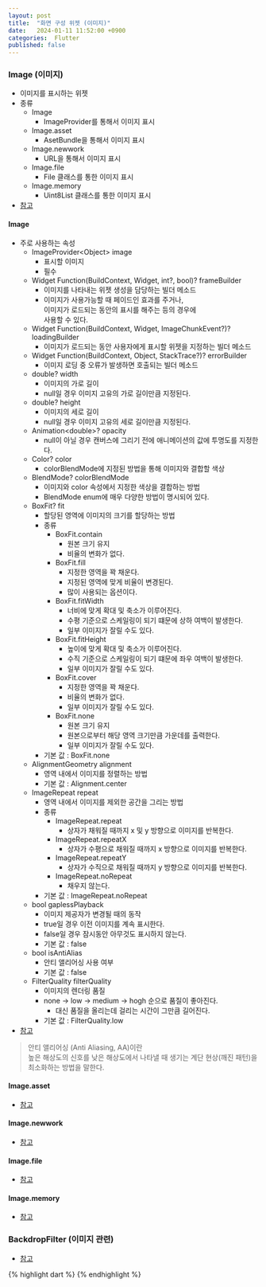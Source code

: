 ```yaml
---
layout: post
title:  "화면 구성 위젯 (이미지)"
date:   2024-01-11 11:52:00 +0900
categories:  Flutter
published: false
---
```


### Image (이미지)

- 이미지를 표시하는 위젯
- 종류
    - Image
        - ImageProvider를 통해서 이미지 표시
    - Image.asset
        - AsetBundle을 통해서 이미지 표시
    - Image.newwork
        - URL을 통해서 이미지 표시
    - Image.file
        - File 클래스를 통한 이미지 표시
    - Image.memory
        - Uint8List 클래스를 통한 이미지 표시
- [참고](https://api.flutter.dev/flutter/widgets/Image-class.html)

#### Image

- 주로 사용하는 속성
    - ImageProvider&lt;Object> image
        - 표시할 이미지
        - 필수
    - Widget Function(BuildContext, Widget, int?, bool)? frameBuilder
        - 이미지를 나타내는 위젯 생성을 담당하는 빌더 메소드
        - 이미지가 사용가능할 때 페이드인 효과를 주거나,  
        이미지가 로드되는 동안의 표시를 해주는 등의 경우에  
        사용할 수 있다.
    - Widget Function(BuildContext, Widget, ImageChunkEvent?)? loadingBuilder
        - 이미지가 로드되는 동안 사용자에게 표시할 위젯을 지정하는 빌더 메소드
    - Widget Function(BuildContext, Object, StackTrace?)? errorBuilder
        - 이미지 로딩 중 오류가 발생하면 호출되는 빌더 메소드
    - double? width
        - 이미지의 가로 길이
        - null일 경우 이미지 고유의 가로 길이만큼 지정된다.
    - double? height
        - 이미지의 세로 길이
        - null일 경우 이미지 고유의 세로 길이만큼 지정된다.
    - Animation&lt;double>? opacity
        - null이 아닐 경우 캔버스에 그리기 전에 애니메이션의 값에 투명도를 지정한다.
    - Color? color
        - colorBlendMode에 지정된 방법을 통해 이미지와 결합할 색상
    - BlendMode? colorBlendMode
        - 이미지와 color 속성에서 지정한 색상을 결합하는 방법
        - BlendMode enum에 매우 다양한 방법이 명시되어 있다.
    - BoxFit? fit
        - 할당된 영역에 이미지의 크기를 할당하는 방법
        - 종류
            - BoxFit.contain
                - 원본 크기 유지
                - 비율의 변화가 없다.
            - BoxFit.fill
                - 지정한 영역을 꽉 채운다.
                - 지정된 영역에 맞게 비율이 변경된다.
                - 많이 사용되는 옵션이다.
            - BoxFit.fitWidth
                - 너비에 맞게 확대 및 축소가 이루어진다.
                - 수평 기준으로 스케일링이 되기 떄문에 상하 여백이 발생한다.
                - 일부 이미지가 잘릴 수도 있다.
            - BoxFit.fitHeight
                - 높이에 맞게 확대 및 축소가 이루어진다.
                - 수직 기준으로 스케일링이 되기 떄문에 좌우 여백이 발생한다.
                - 일부 이미지가 잘릴 수도 있다.
            - BoxFit.cover
                - 지정한 영역을 꽉 채운다.
                - 비율의 변화가 없다.
                - 일부 이미지가 잘릴 수도 있다.
            - BoxFit.none
                - 원본 크기 유지
                - 원본으로부터 해당 영역 크기만큼 가운데를 출력한다.
                - 일부 이미지가 잘릴 수도 있다.
        - 기본 값 : BoxFit.none
    - AlignmentGeometry alignment
        - 영역 내에서 이미지를 정렬하는 방법
        - 기본 값 :  Alignment.center
    - ImageRepeat repeat
        - 영역 내에서 이미지를 제외한 공간을 그리는 방법
        - 종류
            - ImageRepeat.repeat
                - 상자가 채워질 때까지 x 및 y 방향으로 이미지를 반복한다.
            - ImageRepeat.repeatX
                - 상자가 수평으로 채워질 때까지 x 방향으로 이미지를 반복한다.
            - ImageRepeat.repeatY
                - 상자가 수직으로 채워질 때까지 y 방향으로 이미지를 반복한다.
            - ImageRepeat.noRepeat
                - 채우지 않는다.
        - 기본 값 :  ImageRepeat.noRepeat
    - bool gaplessPlayback
        - 이미지 제공자가 변경될 때의 동작
        - true일 경우 이전 이미지를 계속 표시한다.
        - false일 경우 잠시동안 아무것도 표시하지 않는다.
        - 기본 값 :  false
    - bool isAntiAlias
        - 안티 앨리어싱 사용 여부
        - 기본 값 :  false
    - FilterQuality filterQuality
        - 이미지의 렌더링 품질
        - none → low → medium → hogh 순으로 품질이 좋아진다.
            - 대신 품질을 올리는데 걸리는 시간이 그만큼 길어진다.
        - 기본 값 :  FilterQuality.low
- [참고](https://api.flutter.dev/flutter/widgets/Image/Image.html)

>안티 앨리어싱 (Anti Aliasing, AA)이란  
>높은 해상도의 신호를 낮은 해상도에서 나타낼 때 생기는 계단 현상(깨진 패턴)을  
>최소화하는 방법을 말한다.

#### Image.asset

- [참고](https://api.flutter.dev/flutter/widgets/Image/Image.asset.html)

#### Image.newwork

- [참고](https://api.flutter.dev/flutter/widgets/Image/Image.network.html)

#### Image.file

- [참고](https://api.flutter.dev/flutter/widgets/Image/Image.file.html)

#### Image.memory

- [참고](https://api.flutter.dev/flutter/widgets/Image/Image.memory.html)

### BackdropFilter (이미지 관련)

- [참고]()

{% highlight dart %}
{% endhighlight %}